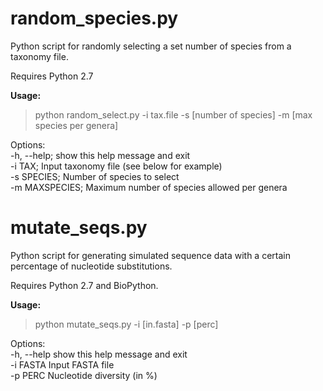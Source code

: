# random_species.py

Python script for randomly selecting a set number of species from a taxonomy file.

Requires Python 2.7

<b>Usage:</b>

> python random_select.py -i tax.file -s [number of species] -m [max species per genera]

Options:  
-h, --help; show this help message and exit  
-i  TAX; Input taxonomy file (see below for example)  
-s  SPECIES; Number of species to select    
-m  MAXSPECIES; Maximum number of species allowed per genera  

# mutate_seqs.py

Python script for generating simulated sequence data with a certain percentage of nucleotide substitutions. 

Requires Python 2.7 and BioPython.

<b>Usage:</b>
> python mutate_seqs.py -i [in.fasta] -p [perc]

Options:  
-h, --help	show this help message and exit  
-i FASTA		Input FASTA file  
-p PERC			Nucleotide diversity (in %)  
